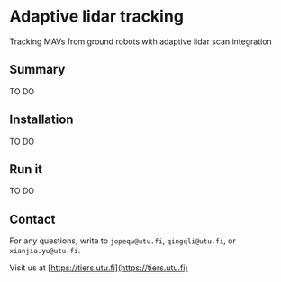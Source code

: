 # Adaptive lidar tracking

Tracking MAVs from ground robots with adaptive lidar scan integration

## Summary

TO DO

## Installation

TO DO

## Run it

TO DO

## Contact

For any questions, write to `jopequ@utu.fi`, `qingqli@utu.fi`, or `xianjia.yu@utu.fi`.

Visit us at [https://tiers.utu.fi](https://tiers.utu.fi)
